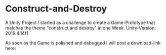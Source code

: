 # Construct-and-Destroy
A Unity Project I started as a challenge to create a Game-Prototype that matches the theme "construct and destroy" in one Week. Unity-Version: 2019.4.14f1

As soon as the Game is polished and debugged I will post a download-link here:
